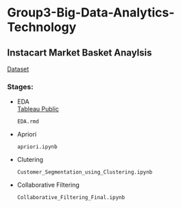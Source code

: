 # Group3-Big-Data-Analytics-Technology

## Instacart Market Basket Anaylsis
[Dataset](https://www.kaggle.com/c/instacart-market-basket-analysis)

### Stages:
* EDA  
  [Tableau Public](https://public.tableau.com/app/profile/khurush.bengali./viz/Group3EDA/Dashboard1?publish=yes)
  ```
  EDA.rmd
  ```
* Apriori
  ```
  apriori.ipynb
  ```
* Clutering
  ```
  Customer_Segmentation_using_Clustering.ipynb
  ```
* Collaborative Filtering
  ```
  Collaborative_Filtering_Final.ipynb
  ```

